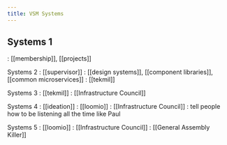 ```yaml
---
title: VSM Systems
---
```


## Systems 1
: [[membership]], [[projects]]

Systems 2
: [[supervisor]]
: [[design systems]], [[component libraries]], [[common microservices]]
: [[tekmil]] 

Systems 3
: [[tekmil]] 
: [[Infrastructure Council]] 

Systems 4
: [[ideation]]
: [[loomio]]
: [[Infrastructure Council]]
: tell people how to be listening all the time like Paul 

Systems 5
: [[loomio]]
: [[Infrastructure Council]]
: [[General Assembly Killer]]
